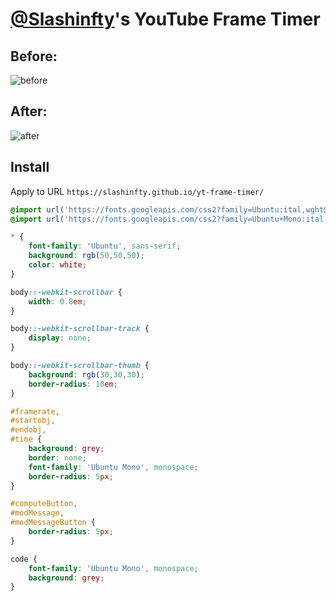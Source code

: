 # [@Slashinfty](https://github.com/slashinfty/)'s YouTube Frame Timer
## Before:
![before](https://i.imgur.com/VtRcnuE.png)
## After:
![after](https://i.imgur.com/UgswsIB.png)
## Install
Apply to URL `https://slashinfty.github.io/yt-frame-timer/`
<br>
```css
@import url('https://fonts.googleapis.com/css2?family=Ubuntu:ital,wght@0,300;0,400;0,500;0,700;1,300;1,400;1,500;1,700&display=swap');
@import url('https://fonts.googleapis.com/css2?family=Ubuntu+Mono:ital,wght@0,400;0,700;1,400;1,700&display=swap');

* {
    font-family: 'Ubuntu', sans-serif;
    background: rgb(50,50,50);
    color: white;
}

body::-webkit-scrollbar {
    width: 0.8em;
}

body::-webkit-scrollbar-track {
    display: none;
}

body::-webkit-scrollbar-thumb {
    background: rgb(30,30,30);
    border-radius: 10em;
}

#framerate,
#startobj,
#endobj,
#time {
    background: grey;
    border: none;
    font-family: 'Ubuntu Mono', monospace;
    border-radius: 5px;
}

#computeButton,
#modMessage,
#modMessageButton {
    border-radius: 5px;
}

code {
    font-family: 'Ubuntu Mono', monospace;
    background: grey;
}
```
